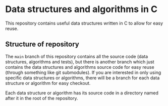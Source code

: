 # Data structures and algorithms in C

This repository contains useful data structures written in C to allow for easy
reuse.

## Structure of repository

The `main` branch of this repository contains all the source code (data
structures, algorithms and tests), but there is another branch which just
contains the data structures and algorithms source code for easy reuse (through
something like git submodules). If you are interested in only using specific
data structures or algorithms, there will be a branch for each data structure or
algorithm for easy checkout.

Each data structure or algorithm has its source code in a directory named after
it in the root of the repository.
